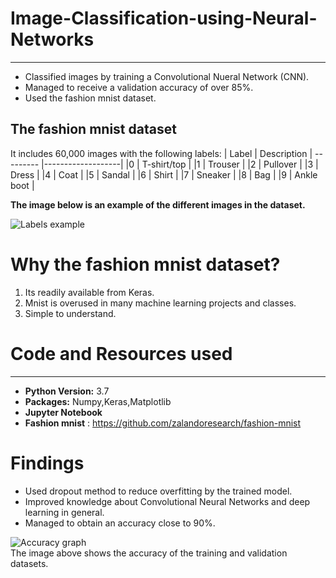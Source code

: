 # Image-Classification-using-Neural-Networks
***
* Classified images by training a Convolutional Nueral Network (CNN).
* Managed to receive a validation accuracy of over 85%.
* Used the fashion mnist dataset.

## The fashion mnist dataset
It includes 60,000 images with the following labels:
|  Label	|    Description    |
--------- |-------------------| 
|0	      |  T-shirt/top      |
|1	      |  Trouser          |
|2	      |  Pullover         |
|3	      |  Dress            |
|4	      |  Coat             |
|5	      |  Sandal           |
|6	      |  Shirt            |
|7	      |  Sneaker          |
|8	      |  Bag              |
|9	      |  Ankle boot       |

**The image below is an example of the different images in the dataset.**

![Labels example](https://user-images.githubusercontent.com/58377262/91074268-2fa12800-e634-11ea-9905-cba981df65a7.png)


# Why the fashion mnist dataset?
1. Its readily available from Keras.
2. Mnist is overused in many machine learning projects and classes.
3. Simple to understand.

# Code and Resources used
***
* **Python Version:** 3.7
* **Packages:** Numpy,Keras,Matplotlib
* **Jupyter Notebook**
* **Fashion mnist** : https://github.com/zalandoresearch/fashion-mnist


# Findings
* Used dropout method to reduce overfitting by the trained model.
* Improved knowledge about Convolutional Neural Networks and deep learning in general.
* Managed to obtain an accuracy close to 90%.

![Accuracy graph](https://user-images.githubusercontent.com/58377262/91074220-244dfc80-e634-11ea-8d50-7accf6aa4c6a.png)\
The image above shows the accuracy of the training and validation datasets.

